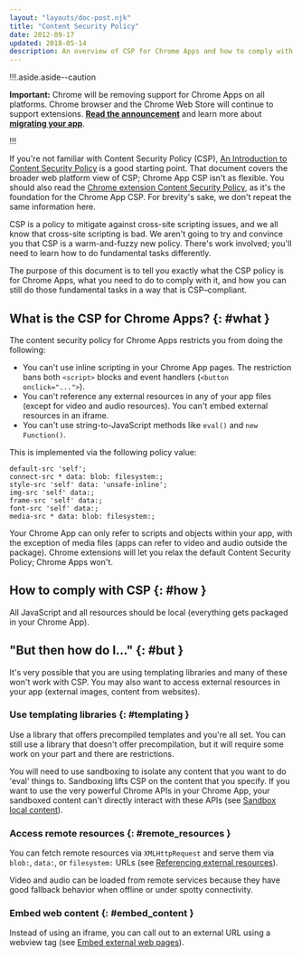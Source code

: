 ```yaml
---
layout: "layouts/doc-post.njk"
title: "Content Security Policy"
date: 2012-09-17
updated: 2018-05-14
description: An overview of CSP for Chrome Apps and how to comply with it.
---
```


!!!.aside.aside--caution

**Important:** Chrome will be removing support for Chrome Apps on all platforms. Chrome browser and
the Chrome Web Store will continue to support extensions. [**Read the announcement**][1] and learn
more about [**migrating your app**][2].

!!!

If you're not familiar with Content Security Policy (CSP), [An Introduction to Content Security
Policy][3] is a good starting point. That document covers the broader web platform view of CSP;
Chrome App CSP isn't as flexible. You should also read the [Chrome extension Content Security
Policy][4], as it's the foundation for the Chrome App CSP. For brevity's sake, we don't repeat the
same information here.

CSP is a policy to mitigate against cross-site scripting issues, and we all know that cross-site
scripting is bad. We aren't going to try and convince you that CSP is a warm-and-fuzzy new policy.
There's work involved; you'll need to learn how to do fundamental tasks differently.

The purpose of this document is to tell you exactly what the CSP policy is for Chrome Apps, what you
need to do to comply with it, and how you can still do those fundamental tasks in a way that is
CSP–compliant.

## What is the CSP for Chrome Apps? {: #what }

The content security policy for Chrome Apps restricts you from doing the following:

- You can't use inline scripting in your Chrome App pages. The restriction bans both `<script>` blocks
  and event handlers (`<button onclick="...">`).
- You can't reference any external resources in any of your app files (except for video and audio
  resources). You can't embed external resources in an iframe.
- You can't use string-to-JavaScript methods like `eval()` and `new Function()`.

This is implemented via the following policy value:

```
default-src 'self';
connect-src * data: blob: filesystem:;
style-src 'self' data: 'unsafe-inline';
img-src 'self' data:;
frame-src 'self' data:;
font-src 'self' data:;
media-src * data: blob: filesystem:;
```

Your Chrome App can only refer to scripts and objects within your app, with the exception of media
files (apps can refer to video and audio outside the package). Chrome extensions will let you relax
the default Content Security Policy; Chrome Apps won't.

## How to comply with CSP {: #how }

All JavaScript and all resources should be local (everything gets packaged in your Chrome App).

## "But then how do I..." {: #but }

It's very possible that you are using templating libraries and many of these won't work with CSP.
You may also want to access external resources in your app (external images, content from websites).

### Use templating libraries {: #templating }

Use a library that offers precompiled templates and you're all set. You can still use a library that
doesn't offer precompilation, but it will require some work on your part and there are restrictions.

You will need to use sandboxing to isolate any content that you want to do 'eval' things to.
Sandboxing lifts CSP on the content that you specify. If you want to use the very powerful Chrome
APIs in your Chrome App, your sandboxed content can't directly interact with these APIs (see
[Sandbox local content][5]).

### Access remote resources {: #remote_resources }

You can fetch remote resources via `XMLHttpRequest` and serve them via `blob:`, `data:`, or
`filesystem:` URLs (see [Referencing external resources][6]).

Video and audio can be loaded from remote services because they have good fallback behavior when
offline or under spotty connectivity.

### Embed web content {: #embed_content }

Instead of using an iframe, you can call out to an external URL using a webview tag (see [Embed
external web pages][7]).

[1]: https://blog.chromium.org/2020/01/moving-forward-from-chrome-apps.html
[2]: https://developer.chrome.com/apps/migration
[3]: http://www.html5rocks.com/en/tutorials/security/content-security-policy/
[4]: /extensions/contentSecurityPolicy
[5]: app_external#sandboxing
[6]: app_external#external
[7]: app_external#webview
